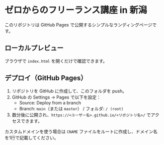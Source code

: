 # ゼロからのフリーランス講座 in 新潟

このリポジトリは GitHub Pages で公開するシンプルなランディングページです。

## ローカルプレビュー

ブラウザで `index.html` を開くだけで確認できます。

## デプロイ（GitHub Pages）

1. リポジトリを GitHub に作成して、このフォルダを push。
2. GitHub の Settings → Pages で以下を設定：
   - Source: Deploy from a branch
   - Branch: `main`（または `master`） / フォルダ: `/ (root)`
3. 数分後に公開され、`https://<ユーザー名>.github.io/<リポジトリ名>/` でアクセスできます。

カスタムドメインを使う場合は `CNAME` ファイルをルートに作成し、ドメイン名を1行で記載してください。

